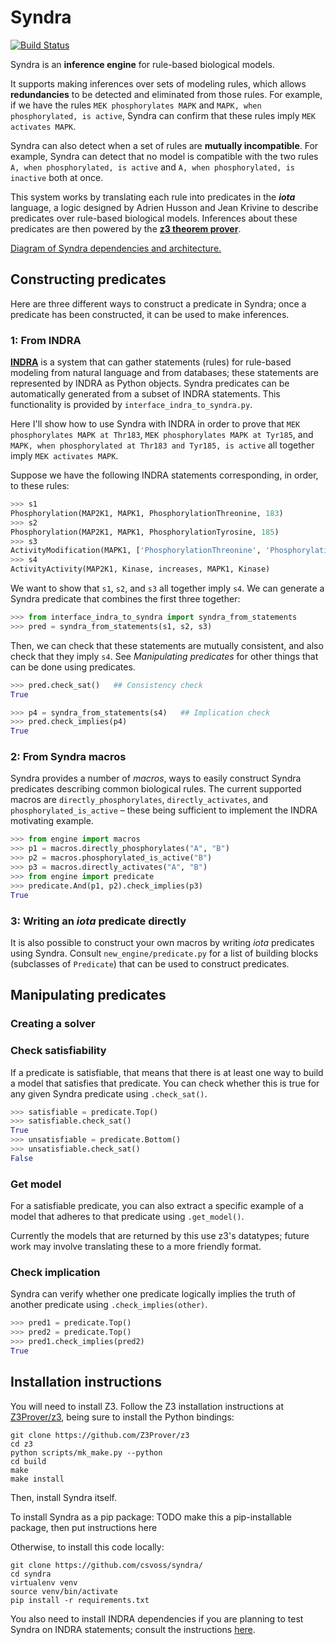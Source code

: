 Syndra
===
[![Build Status](https://travis-ci.org/csvoss/syndra.svg?branch=master)](https://travis-ci.org/csvoss/syndra)

Syndra is an **inference engine** for rule-based biological models.

It supports making inferences over sets of modeling rules, which allows **redundancies** to be detected and eliminated from those rules. For example, if we have the rules `MEK phosphorylates MAPK` and `MAPK, when phosphorylated, is active`, Syndra can confirm that these rules imply `MEK activates MAPK`.

Syndra can also detect when a set of rules are **mutually incompatible**. For example, Syndra can detect that no model is compatible with the two rules `A, when phosphorylated, is active` and `A, when phosphorylated, is inactive` both at once.

This system works by translating each rule into predicates in the ***iota*** language, a logic designed by Adrien Husson and Jean Krivine to describe predicates over rule-based biological models. Inferences about these predicates are then powered by the [**z3 theorem prover**](https://github.com/Z3Prover/z3).

[Diagram of Syndra dependencies and architecture.](https://github.com/csvoss/syndra/blob/master/engine/dependencies.pdf)

Constructing predicates
---

Here are three different ways to construct a predicate in Syndra; once a predicate
has been constructed, it can be used to make inferences.

### 1: From INDRA

[**INDRA**](https://github.com/sorgerlab/indra) is a system that can gather statements (rules) for rule-based modeling from natural language and from databases; these statements are represented by INDRA as Python objects. Syndra predicates can be automatically generated from a subset of INDRA statements. This functionality is provided by `interface_indra_to_syndra.py`.

Here I'll show how to use Syndra with INDRA in order to prove that `MEK phosphorylates MAPK at Thr183`, `MEK phosphorylates MAPK at Tyr185`, and `MAPK, when phosphorylated at Thr183 and Tyr185, is active` all together imply `MEK activates MAPK`.

Suppose we have the following INDRA statements corresponding, in order, to these rules:

```python
>>> s1
Phosphorylation(MAP2K1, MAPK1, PhosphorylationThreonine, 183)
>>> s2
Phosphorylation(MAP2K1, MAPK1, PhosphorylationTyrosine, 185)
>>> s3
ActivityModification(MAPK1, ['PhosphorylationThreonine', 'PhosphorylationTyrosine'], ['183', '185'], increases, Activity)
>>> s4
ActivityActivity(MAP2K1, Kinase, increases, MAPK1, Kinase)
```

We want to show that `s1`, `s2`, and `s3` all together imply `s4`. We can generate a Syndra predicate that combines the first three together:

```python
>>> from interface_indra_to_syndra import syndra_from_statements
>>> pred = syndra_from_statements(s1, s2, s3)
```

Then, we can check that these statements are mutually consistent, and also check that they imply `s4`. See *Manipulating predicates* for other things that can be done using predicates.

```python
>>> pred.check_sat()   ## Consistency check
True
```

```python
>>> p4 = syndra_from_statements(s4)   ## Implication check
>>> pred.check_implies(p4)
True
```

### 2: From Syndra macros

Syndra provides a number of *macros*, ways to easily construct Syndra predicates describing common biological rules. The current supported macros are `directly_phosphorylates`, `directly_activates`, and `phosphorylated_is_active` – these being sufficient to implement the INDRA motivating example.

```python
>>> from engine import macros
>>> p1 = macros.directly_phosphorylates("A", "B")
>>> p2 = macros.phosphorylated_is_active("B")
>>> p3 = macros.directly_activates("A", "B")
>>> from engine import predicate
>>> predicate.And(p1, p2).check_implies(p3)
True
```

### 3: Writing an *iota* predicate directly

It is also possible to construct your own macros by writing *iota* predicates using Syndra. Consult `new_engine/predicate.py` for a list of building blocks (subclasses of `Predicate`) that can be used to construct predicates.


Manipulating predicates
---

### Creating a solver

### Check satisfiability

If a predicate is satisfiable, that means that there is at least one way to build a model that satisfies that predicate. You can check whether this is true for any given Syndra predicate using `.check_sat()`.

```python
>>> satisfiable = predicate.Top()
>>> satisfiable.check_sat()
True
>>> unsatisfiable = predicate.Bottom()
>>> unsatisfiable.check_sat()
False
```

### Get model

For a satisfiable predicate, you can also extract a specific example of a model that adheres to that predicate using `.get_model()`.

Currently the models that are returned by this use z3's datatypes; future work may involve translating these to a more friendly format.

### Check implication

Syndra can verify whether one predicate logically implies the truth of another predicate using `.check_implies(other)`.

```python
>>> pred1 = predicate.Top()
>>> pred2 = predicate.Top()
>>> pred1.check_implies(pred2)
True
```

Installation instructions
---

You will need to install Z3. Follow the Z3 installation instructions at [Z3Prover/z3](https://github.com/Z3Prover/z3), being sure to install the Python bindings:

```
git clone https://github.com/Z3Prover/z3
cd z3
python scripts/mk_make.py --python
cd build
make
make install
```

Then, install Syndra itself.

To install Syndra as a pip package: TODO make this a pip-installable package, then put instructions here

Otherwise, to install this code locally:

```
git clone https://github.com/csvoss/syndra/
cd syndra
virtualenv venv
source venv/bin/activate
pip install -r requirements.txt
```

You also need to install INDRA dependencies if you are planning to test Syndra on INDRA statements; consult the instructions [here](https://github.com/sorgerlab/indra).

